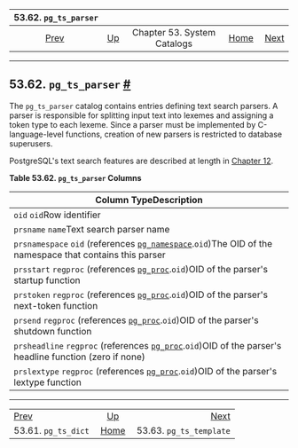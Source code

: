 <!--?xml version="1.0" encoding="UTF-8" standalone="no"?-->

|                 53.62. `pg_ts_parser`                |                                                   |                             |                                                       |                                                              |
| :--------------------------------------------------: | :------------------------------------------------ | :-------------------------: | ----------------------------------------------------: | -----------------------------------------------------------: |
| [Prev](catalog-pg-ts-dict.html "53.61. pg_ts_dict")  | [Up](catalogs.html "Chapter 53. System Catalogs") | Chapter 53. System Catalogs | [Home](index.html "PostgreSQL 17devel Documentation") |  [Next](catalog-pg-ts-template.html "53.63. pg_ts_template") |

***

## 53.62. `pg_ts_parser` [#](#CATALOG-PG-TS-PARSER)

[]()

The `pg_ts_parser` catalog contains entries defining text search parsers. A parser is responsible for splitting input text into lexemes and assigning a token type to each lexeme. Since a parser must be implemented by C-language-level functions, creation of new parsers is restricted to database superusers.

PostgreSQL's text search features are described at length in [Chapter 12](textsearch.html "Chapter 12. Full Text Search").

**Table 53.62. `pg_ts_parser` Columns**

| Column TypeDescription                                                                                                                                      |
| ----------------------------------------------------------------------------------------------------------------------------------------------------------- |
| `oid` `oid`Row identifier                                                                                                                                   |
| `prsname` `name`Text search parser name                                                                                                                     |
| `prsnamespace` `oid` (references [`pg_namespace`](catalog-pg-namespace.html "53.32. pg_namespace").`oid`)The OID of the namespace that contains this parser |
| `prsstart` `regproc` (references [`pg_proc`](catalog-pg-proc.html "53.39. pg_proc").`oid`)OID of the parser's startup function                              |
| `prstoken` `regproc` (references [`pg_proc`](catalog-pg-proc.html "53.39. pg_proc").`oid`)OID of the parser's next-token function                           |
| `prsend` `regproc` (references [`pg_proc`](catalog-pg-proc.html "53.39. pg_proc").`oid`)OID of the parser's shutdown function                               |
| `prsheadline` `regproc` (references [`pg_proc`](catalog-pg-proc.html "53.39. pg_proc").`oid`)OID of the parser's headline function (zero if none)           |
| `prslextype` `regproc` (references [`pg_proc`](catalog-pg-proc.html "53.39. pg_proc").`oid`)OID of the parser's lextype function                            |

***

|                                                      |                                                       |                                                              |
| :--------------------------------------------------- | :---------------------------------------------------: | -----------------------------------------------------------: |
| [Prev](catalog-pg-ts-dict.html "53.61. pg_ts_dict")  |   [Up](catalogs.html "Chapter 53. System Catalogs")   |  [Next](catalog-pg-ts-template.html "53.63. pg_ts_template") |
| 53.61. `pg_ts_dict`                                  | [Home](index.html "PostgreSQL 17devel Documentation") |                                      53.63. `pg_ts_template` |
